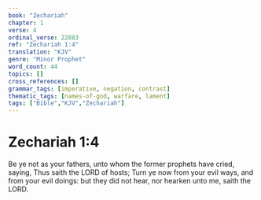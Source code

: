 ```yaml
---
book: "Zechariah"
chapter: 1
verse: 4
ordinal_verse: 22883
ref: "Zechariah 1:4"
translation: "KJV"
genre: "Minor Prophet"
word_count: 44
topics: []
cross_references: []
grammar_tags: [imperative, negation, contrast]
thematic_tags: [names-of-god, warfare, lament]
tags: ["Bible","KJV","Zechariah"]
---
```


# Zechariah 1:4

Be ye not as your fathers, unto whom the former prophets have cried, saying, Thus saith the LORD of hosts; Turn ye now from your evil ways, and from your evil doings: but they did not hear, nor hearken unto me, saith the LORD.
